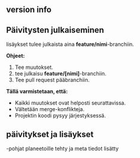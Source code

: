 ## version info

## Päivitysten julkaiseminen

lisäykset tulee julkaista aina **feature/nimi**-branchiin. 

**Ohjeet:**
1. Tee muutokset.
2. tee julkaisu **feature/[nimi]**-branchiin.
3. Tee pull request pääbranchiin.

**Tällä varmistetaan, että:**
* Kaikki muutokset ovat helposti seurattavissa.
* Vältetään merge-konflikteja.
* Projektin koodi pysyy järjestyksessä.

## päivitykset ja lisäykset

-pohjat planeetoille tehty ja meta tiedot lisätty
